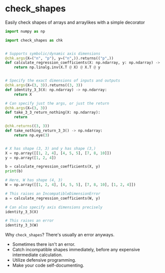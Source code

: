 # check_shapes

Easily check shapes of arrays and arraylikes with a simple decorator

```python
import numpy as np

import check_shapes as chk


# Supports symbolic/dynamic axis dimensions
@chk.args(X=("n", "p"), y=("n",)).returns(("p",))
def calculate_regression_coefficients(X: np.ndarray, y: np.ndarray) -> np.ndarray:
    return np.linalg.inv(X.T @ X) @ X.T @ y


# Specify the exact dimensions of inputs and outputs
@chk.args(X=(3, 3)).returns((3, 3))
def identity_3_3(X: np.ndarray) -> np.ndarray:
    return X

# Can specify just the args, or just the return
@chk.args(X=(3, 3))
def take_3_3_return_nothing(X: np.ndarray):
    return

@chk.returns((3, 3))
def take_nothing_return_3_3() -> np.ndarray:
    return np.eye(3)


# X has shape (3, 3) and y has shape (3,)
X = np.array([[1, 2, 4], [4, 5, 5], [7, 8, 10]])
y = np.array([1, 2, 4])

b = calculate_regression_coefficients(X, y)
print(b)

# Here, W has shape (4, 3)
W = np.array([[1, 2, 4], [4, 5, 5], [7, 8, 10], [1, 2, 4]])

# This raises an IncompatibleDimensionError
a = calculate_regression_coefficients(W, y)

# Can also specify axis dimensions precisely
identity_3_3(X)

# This raises an error
identity_3_3(W)
```

Why `check_shapes`? There's usually an error anyways.

* Sometimes there isn't an error.
* Catch incompatible shapes immediately, before any expensive intermediate calculation.
* Utilize defensive programming.
* Make your code self-documenting.